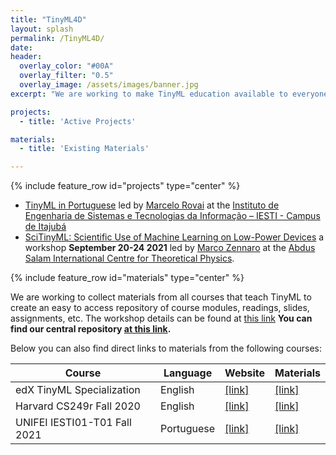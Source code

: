 ```yaml
---
title: "TinyML4D"
layout: splash
permalink: /TinyML4D/
date: 
header:
  overlay_color: "#00A"
  overlay_filter: "0.5"
  overlay_image: /assets/images/banner.jpg
excerpt: "We are working to make TinyML education available to everyone. Help join the community effort to port our TinyML materials into other languages and develop relevant materials for all learners."

projects: 
  - title: 'Active Projects'

materials: 
  - title: 'Existing Materials'

---
```


{% include feature_row id="projects" type="center" %}

+ [TinyML in Portuguese](https://github.com/Mjrovai/UNIFEI-IESTI01-T01-2021.1) led by [Marcelo Rovai](https://github.com/Mjrovai) at the [Instituto de Engenharia de Sistemas e Tecnologias da Informação – IESTI - Campus de Itajubá](https://unifei.edu.br/iesti/)
+ [SciTinyML: Scientific Use of Machine Learning on Low-Power Devices](http://indico.ictp.it/event/9622/) a workshop **September 20-24 2021** led by [Marco Zennaro](https://www.linkedin.com/in/marco-zennaro-3480844/) at the [Abdus Salam International Centre for Theoretical Physics](https://www.ictp.it/).

{% include feature_row id="materials" type="center" %}

We are working to collect materials from all courses that teach TinyML to create an easy to access repository of course modules, readings, slides, assignments, etc. 
The workshop details can be found at [this link](http://indico.ictp.it/event/9622/)
**You can find our central repository [at this link](https://github.com/tinyMLx/courseware).**

Below you can also find direct links to materials from the following courses:

| Course | Language | Website | Materials |
| -- | -- | -- | -- |
| edX TinyML Specialization | English | [[link]](https://www.edx.org/professional-certificate/harvardx-tiny-machine-learning) | [[link]](https://github.com/tinyMLx/courseware/tree/master/edX) |
| Harvard CS249r Fall 2020  | English | [[link]](https://sites.google.com/g.harvard.edu/tinyml/home) | [[link]](https://github.com/Harvard-CS249R-Fall2020/assignments) |
| UNIFEI IESTI01-T01 Fall 2021 | Portuguese | [[link]](https://github.com/Mjrovai/UNIFEI-IESTI01-T01-2021.1) | [[link]](https://github.com/Mjrovai/UNIFEI-IESTI01-T01-2021.1)
